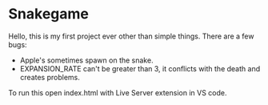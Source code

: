 # Snakegame

Hello, this is my first project ever other than simple things.
There are a few bugs:
  - Apple's sometimes spawn on the snake.
  - EXPANSION_RATE can't be greater than 3, it conflicts with the death and creates problems.
  
  
To run this open index.html with Live Server extension in VS code.
